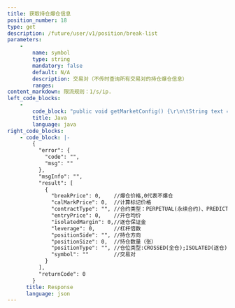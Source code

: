 ```yaml
---
title: 获取持仓爆仓信息
position_number: 18
type: get
description: /future/user/v1/position/break-list
parameters:
    -
        name: symbol
        type: string
        mandatory: false
        default: N/A
        description: 交易对（不传时查询所有交易对的持仓爆仓信息）
        ranges:
content_markdown: 限流规则：1/s/ip.
left_code_blocks:
    -
        code_block: "public void getMarketConfig() {\r\n\tString text = HttpUtil.get(URL + \"/future/user/v1/position/break-list\");\r\n\tSystem.out.println(text);\r\n}"
        title: Java
        language: java
right_code_blocks:
    - code_block: |-
        {
          "error": {
            "code": "",
            "msg": ""
          },
          "msgInfo": "",
          "result": [
            {
              "breakPrice": 0,    //爆仓价格,0代表不爆仓
              "calMarkPrice": 0,  //计算标记价格
              "contractType": "", //合约类型：PERPETUAL(永续合约)、PREDICT(预测合约)
              "entryPrice": 0,    //开仓均价
              "isolatedMargin": 0,//逐仓保证金
              "leverage": 0,      //杠杆倍数
              "positionSide": "", //持仓方向
              "positionSize": 0,  //持仓数量（张）
              "positionType": "", //仓位类型:CROSSED(全仓);ISOLATED(逐仓)
              "symbol": ""        //交易对
            }
          ],
          "returnCode": 0
        }
      title: Response
      language: json
---
```

